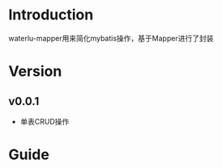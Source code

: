 # Introduction

waterlu-mapper用来简化mybatis操作，基于Mapper进行了封装

# Version

## v0.0.1

* 单表CRUD操作

# Guide

